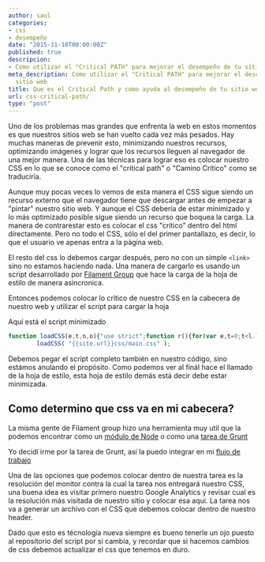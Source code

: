 ```yaml
---
author: saul
categories:
- css
- desempeño
date: "2015-11-10T00:00:00Z"
published: true
descripcion:
- Como utilizar el "Critical PATH" para mejorar el desempeño de tu sitio web
meta_description: Como utilizar el "Critical PATH" para mejorar el desempeño de tu
  sitio web
title: Que es el Critical Path y como ayuda al desempeño de tu sitio web
url: css-critical-path/
type: "post"
---
```


Uno de los problemas mas grandes que enfrenta la web en estos momentos es que nuestros sitios web se han vuelto cada vez más pesados. Hay muchas maneras de prevenir esto, minimizando nuestros recursos, optimizando imágenes y lograr que los recursos lleguen al navegador de una mejor manera. Una de las técnicas para lograr eso es colocar nuestro CSS en lo que se conoce como el "critical path" o "Camino Crítico" como se traduciría.

Aunque muy pocas veces lo vemos de esta manera el CSS sigue siendo un recurso externo que el navegador tiene que descargar antes de empezar a "pintar" nuestro sitio web. Y aunque el CSS debería de estar minimizado y lo más optimizado posible sigue siendo un recurso que boquea la carga. La manera de contrarestar esto es colocar el css "crítico" dentro del html directamente. Pero no todo el CSS, sólo el del primer pantallazo, es decir, lo que el usuario ve apenas entra a la página web.

El resto del css lo debemos cargar después, pero no con un simple `<link>` sino no estamos haciendo nada. Una manera de cargarlo es usando un script desarrollado por [Filament Group](https://github.com/filamentgroup/loadCSS) que hace la carga de la hoja de estilo de manera asincronica.

Entonces podemos colocar lo crítico de nuestro CSS en la cabecera de nuestro web y utilizar el script para cargar la hoja

Aquí está el script minimizado


```javascript
function loadCSS(e,t,n,o){"use strict";function r(){for(var e,t=0;t<l.length;t++)l[t].href&&l[t].href.indexOf(i.href)>-1&&(e=!0);e?i.media=n||"all":setTimeout(r)}var i=window.document.createElement("link"),d=t||window.document.getElementsByTagName("script")[0],l=window.document.styleSheets;return i.rel="stylesheet",i.href=e,i.media="only x",o&&(i.onload=o),d.parentNode.insertBefore(i,d),r(),i}
		loadCSS( "{{site.url}}css/main.css" );
```

Debemos pegar el script completo también en nuestro código, sino estámos anulando el propósito. Como podemos ver al finál hace el llamado de la hoja de estilo, esta hoja de estilo demás está decir debe estar minimizada.

## Como determino que css va en mi cabecera?

La misma gente de Filament group hizo una herramienta muy util que la podemos encontrar como un [módulo de Node](https://github.com/filamentgroup/criticalcss) o como una [tarea de Grunt](https://github.com/filamentgroup/grunt-criticalcss)

Yo decidí irme por la tarea de Grunt, así la puedo integrar en mi [flujo de trabajo](http://saulsolorzano.com/grunt-el-corredor-de-tareas-en-javascript/)

Una de las opciones que podemos colocar dentro de nuestra tarea es la resolución del monitor contra la cual la tarea nos entregará nuestro CSS, una buena idea es visitar primero nuestro Google Analytics y revisar cual es la resolución más visitada de nuestro sitio y colocar esa aquí. La tarea nos va a generar un archivo con el CSS que debemos colocar dentro de nuestro header.

Dado que esto es técnología nueva siempre es bueno tenerle un ojo puesto al repositorio del script por si cambia, y recordar que si hacemos cambios de css debemos actualizar el css que tenemos en duro.